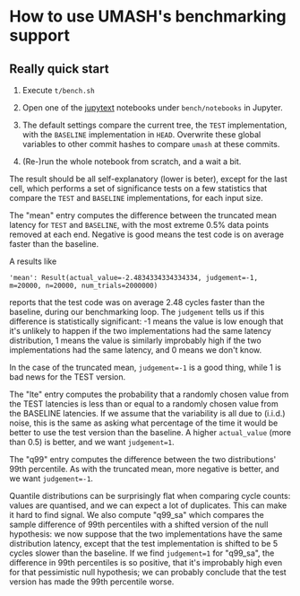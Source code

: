 How to use UMASH's benchmarking support
=======================================

Really quick start
-----------------

1. Execute `t/bench.sh`

2. Open one of the [jupytext](https://github.com/mwouts/jupytext) notebooks
   under `bench/notebooks` in Jupyter.
   
3. The default settings compare the current tree, the `TEST`
   implementation, with the `BASELINE` implementation in `HEAD`.
   Overwrite these global variables to other commit hashes to
   compare `umash` at these commits.

4. (Re-)run the whole notebook from scratch, and a wait a bit.

The result should be all self-explanatory (lower is beter), except for
the last cell, which performs a set of significance tests on a few
statistics that compare the `TEST` and `BASELINE` implementations,
for each input size.

The "mean" entry computes the difference between the truncated mean
latency for `TEST` and `BASELINE`, with the most extreme 0.5% data
points removed at each end.  Negative is good means the test code
is on average faster than the baseline.

A results like

    'mean': Result(actual_value=-2.4834334334334334, judgement=-1, m=20000, n=20000, num_trials=2000000)
    
reports that the test code was on average 2.48 cycles faster than the
baseline, during our benchmarking loop.  The `judgement` tells us if
this difference is statistically significant: -1 means the value is
low enough that it's unlikely to happen if the two implementations had
the same latency distribution, 1 means the value is similarly
improbably high if the two implementations had the same latency, and 0
means we don't know.

In the case of the truncated mean, `judgement=-1` is a good thing,
while 1 is bad news for the TEST version.

The "lte" entry computes the probability that a randomly chosen value
from the TEST latencies is less than or equal to a randomly chosen
value from the BASELINE latencies.  If we assume that the variability
is all due to (i.i.d.) noise, this is the same as asking what
percentage of the time it would be better to use the test version than
the baseline.  A higher `actual_value` (more than 0.5) is better, and
we want `judgement=1`.

The "q99" entry computes the difference between the two distributions'
99th percentile.  As with the truncated mean, more negative is better,
and we want `judgement=-1`.

Quantile distributions can be surprisingly flat when comparing cycle
counts: values are quantised, and we can expect a lot of duplicates.
This can make it hard to find signal.  We also compute "q99\_sa" which
compares the sample difference of 99th percentiles with a shifted
version of the null hypothesis: we now suppose that the two
implementations have the same distribution latency, except that the
test implementation is shifted to be 5 cycles slower than the
baseline.  If we find `judgement=1` for "q99\_sa", the difference in
99th percentiles is so positive, that it's improbably high even for
that pessimistic null hypothesis; we can probably conclude that the
test version has made the 99th percentile worse.
